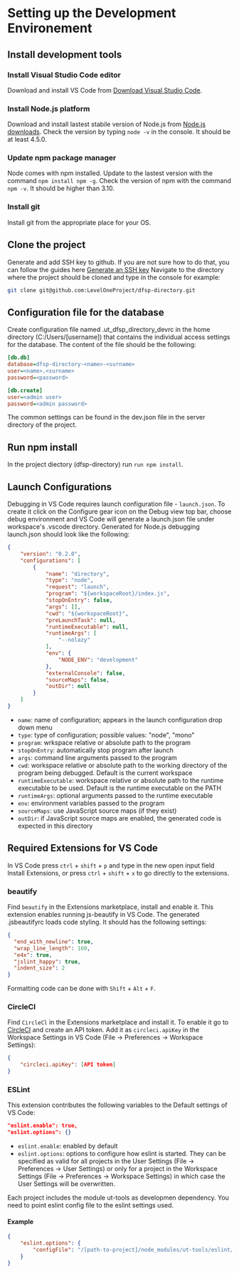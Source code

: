 # Setting up the Development Environement

## Install development tools

### Install Visual Studio Code editor

Download and install VS Code from [Download Visual Studio Code](https://code.visualstudio.com/Download).

### Install Node.js platform

Download and install lastest stabile version of Node.js from [Node.js downloads](https://nodejs.org/en/download/).
Check the version by typing `node -v` in the console. It should be at least 4.5.0.

### Update npm package manager

Node comes with npm installed. Update to the lastest version with the command `npm install npm -g`. Check the version of npm with the command `npm -v`. It should be higher than 3.10.

### Install git

Install git from the appropriate place for your OS.

## Clone the project

Generate and add SSH key to github. If you are not sure how to do that, you can follow the guides here [Generate an SSH key](https://help.github.com/articles/generating-an-ssh-key/)
Navigate to the directory where the project should be cloned and type in the console for example:

```bash
git clone git@github.com:LevelOneProject/dfsp-directory.git
```

## Configuration file for the database

Create configuration file named .ut_dfsp_directory_devrc in the home directory (C:/Users/[username]) that contains the individual access settings for the database. The content of the file should be the following:

```ini
[db.db]
database=dfsp-directory-<name>-<surname>
user=<name>.<surname>
password=<password>

[db.create]
user=<admin user>
password=<admin password>
```

The common settings can be found in the dev.json file in the server directory of the project.

## Run npm install

In the project diectory (dfsp-directory) run `run npm install`.

## Launch Configurations

Debugging in VS Code requires launch configuration file - `launch.json`. To create it click on the Configure gear icon on the Debug view top bar, choose debug environment and VS Code will generate a launch.json file under workspace's .vscode directory.
Generated for Node.js debugging launch.json should look like the following:

```json
{
    "version": "0.2.0",
    "configurations": [
        {
            "name": "directory",
            "type": "node",
            "request": "launch",
            "program": "${workspaceRoot}/index.js",
            "stopOnEntry": false,
            "args": [],
            "cwd": "${workspaceRoot}",
            "preLaunchTask": null,
            "runtimeExecutable": null,
            "runtimeArgs": [
                "--nolazy"
            ],
            "env": {
                "NODE_ENV": "development"
            },
            "externalConsole": false,
            "sourceMaps": false,
            "outDir": null
        }
    ]
}
```

* `name`: name of configuration; appears in the launch configuration drop down menu
* `type`: type of configuration; possible values: "node", "mono"
* `program`: wrkspace relative or absolute path to the program
* `stopOnEntry`: automatically stop program after launch
* `args`: command line arguments passed to the program
* `cwd`: workspace relative or absolute path to the working directory of the program being debugged. Default is the current workspace
* `runtimeExecutable`: workspace relative or absolute path to the runtime executable to be used. Default is the runtime executable on the PATH
* `runtimeArgs`: optional arguments passed to the runtime executable
* `env`: environment variables passed to the program
* `sourceMaps`: use JavaScript source maps (if they exist)
* `outDir`: if JavaScript source maps are enabled, the generated code is expected in this directory

## Required Extensions for VS Code

In VS Code press `ctrl` + `shift` + `p` and type in the new open input field Install Extensions, or press `ctrl` + `shift` + `x` to go directly to the extensions.

### beautify

Find `beautify` in the Extensions marketplace, install and enable it. This extension enables running js-beautify in VS Code. The generated .jsbeautifyrc loads code styling. It should has the following settings:

```json
{
  "end_with_newline": true,
  "wrap_line_length": 160,
  "e4x": true,
  "jslint_happy": true,
  "indent_size": 2
}
```

Formatting code can be done with `Shift` + `Alt` + `F`.

### CircleCl

Find `CircleCl` in the Extensions marketplace and install it. To enable it go to [CircleCI](https://circleci.com/account/api) and create an API token. Add it as `circleci.apiKey` in the Workspace Settings in VS Code (File -> Preferences -> Workspace Settings):

```json
{
    "circleci.apiKey": [API token]
}
```

### ESLint

This extension contributes the following variables to the Default settings of VS Code:

```json
"eslint.enable": true,
"eslint.options": {}
```

* `eslint.enable`: enabled by default
* `eslint.options`: options to configure how eslint is started. They can be specified as valid for all projects in the User Settings (File -> Preferences -> User Settings) or only for a project in the Workspace Settings (File -> Preferences -> Workspace Settings) in which case the User Settings will be overwritten.

Each project includes the module ut-tools as developmen dependency. You need to point eslint config file to the eslint settings used.

#### Example

```json
{
    "eslint.options": {
        "configFile": "/[path-to-project]/node_modules/ut-tools/eslint/l1p.eslintrc"
    }
}
```
